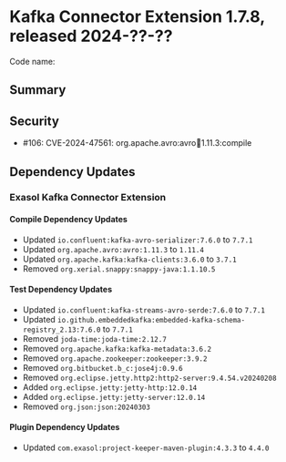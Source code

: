 # Kafka Connector Extension 1.7.8, released 2024-??-??

Code name:

## Summary

## Security

* #106: CVE-2024-47561: org.apache.avro:avro:jar:1.11.3:compile

## Dependency Updates

### Exasol Kafka Connector Extension

#### Compile Dependency Updates

* Updated `io.confluent:kafka-avro-serializer:7.6.0` to `7.7.1`
* Updated `org.apache.avro:avro:1.11.3` to `1.11.4`
* Updated `org.apache.kafka:kafka-clients:3.6.0` to `3.7.1`
* Removed `org.xerial.snappy:snappy-java:1.1.10.5`

#### Test Dependency Updates

* Updated `io.confluent:kafka-streams-avro-serde:7.6.0` to `7.7.1`
* Updated `io.github.embeddedkafka:embedded-kafka-schema-registry_2.13:7.6.0` to `7.7.1`
* Removed `joda-time:joda-time:2.12.7`
* Removed `org.apache.kafka:kafka-metadata:3.6.2`
* Removed `org.apache.zookeeper:zookeeper:3.9.2`
* Removed `org.bitbucket.b_c:jose4j:0.9.6`
* Removed `org.eclipse.jetty.http2:http2-server:9.4.54.v20240208`
* Added `org.eclipse.jetty:jetty-http:12.0.14`
* Added `org.eclipse.jetty:jetty-server:12.0.14`
* Removed `org.json:json:20240303`

#### Plugin Dependency Updates

* Updated `com.exasol:project-keeper-maven-plugin:4.3.3` to `4.4.0`
